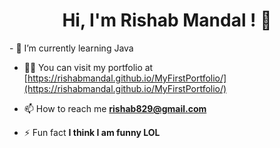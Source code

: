 <!-- #### Hi there, I'm Rishab Mandal ! 👋 -->

<!--
**RishabMandal/RishabMandal** is a ✨ _special_ ✨ repository because its `README.md` (this file) appears on your GitHub profile.

Here are some ideas to get you started:

- 🔭 I’m currently working on ...
- 🌱 I’m currently learning ...
- 👯 I’m looking to collaborate on ...
- 🤔 I’m looking for help with ...
- 💬 Ask me about ...
- 📫 How to reach me: ...
- 😄 Pronouns: ...
- ⚡ Fun fact: ...
-->
<h1 align="center">Hi, I'm Rishab Mandal ! 👋</h1>
- 🌱 I’m currently learning Java

- 👨‍💻 You can visit my portfolio at [https://rishabmandal.github.io/MyFirstPortfolio/](https://rishabmandal.github.io/MyFirstPortfolio/)

- 📫 How to reach me **rishab829@gmail.com**

- ⚡ Fun fact **I think I am funny LOL**



